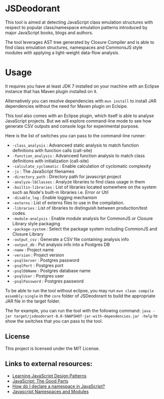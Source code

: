 # JSDeodorant

This tool is aimed at detecting JavaScript class emulation structures with respect to popular class/namespace emulation patterns introduced by major JavaScript books, blogs and authors.

The tool leverages AST tree generated by Closure Compiler and is able to find class emulation structures, namespaces and CommonsJS style modules with applying a light-weight data-flow analysis. 

# Usage
It requires you have at least JDK 7 installed on your machine with an Eclipse instance that has Maven plugin installed on it.

Alternatively you can resolve dependencies with `mvn install` to install JAR dependencies without the need for Maven plugin on Eclsipe.

This tool also comes with an Eclipse plugin, which itself is able to analyse JavaScript projects. But we will explore command-line mode to see how generate CSV outputs and console logs for experimental purpose.

Here is the list of switches you can pass to the command-line runner:

+ `-class_analysis`             : Advanceed static analysis to match function definitions with function calls (call-site)
+ `-function_analysis`          : Advanceed function analysis to match class definitions with initialization (call-site)
+ `-calculate_cyclomatic`       : Enable calculation of cyclomatic complexity
+ `-js`                         : The JavaScript filenames
+ `-directory_path`       	     : Directory path for javascript project
+ `-analyze-lbClasses`          : Analyze libraries to find class usage in them
+ `-builtin-libraries` 	    	 : List of libraries located somewhere on the system such as Node's built-in libraries i.e. Error or Util
+ `-disable_log`                : Enable logging mechanism
+ `-externs`          		    	 : List of externs files to use in the compilation.
+ `-libraries`                  : List of libraries to distinguish between production/test codes.
+ `-module-analysis`            : Enable module analysis for CommonJS or Closure Library style packaging
+ `-package-system`             : Select the package system including CommonJS and Closure Library
+ `-output_csv`                 : Generate a CSV file containing analysis info
+ `-output_db`                  : Put analysis info into a Postgres DB
+ `-name`                       : Project name
+ `-version`                    : Project version
+ `-psqlServer`                 : Postgres password
+ `-psqlPort`                   : Postgres port
+ `-psqlDbName`                 : Postgres database name
+ `-psqlUser`                   : Postgres user
+ `-psqlPassword`               : Postgres password

To be able to run the tool without eclipse, you may run `mvn clean compile assembly:single` in the `core` folder of JSDeodorant to build the appropriate JAR file in the target folder.

The for example, you can run the tool with the following command:
`java -jar target/jsdeodorant-0.0-SNAPSHOT-jar-with-dependencies.jar -help` to show the switches that you can pass to the tool.

## License
This project is licensed under the MIT License.

## Links to external resources:
* [Learning JavaScript Design Patterns][1]
* [JavaScript: The Good Parts][2]
* [How do I declare a namespace in JavaScript?][3]
* [Javascript Namespaces and Modules][4]

[1]: http://shop.oreilly.com/product/0636920025832.do
[2]: http://shop.oreilly.com/product/9780596517748.do
[3]: http://stackoverflow.com/questions/881515/how-do-i-declare-a-namespace-in-javascript.
[4]: https://www.kenneth-truyers.net/2013/04/27/javascript-namespaces-and-modules/
